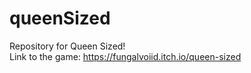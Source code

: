 # queenSized
Repository for Queen Sized! <br>
Link to the game: https://fungalvoiid.itch.io/queen-sized
